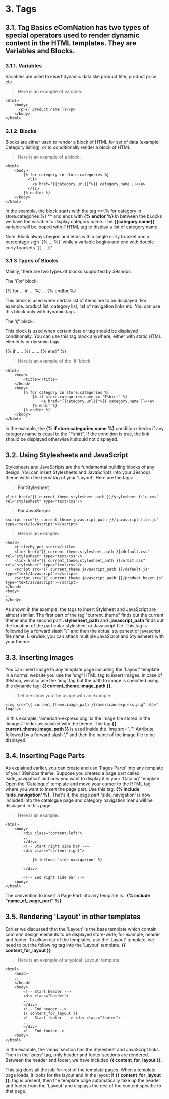 ﻿# 3. Tags

## 3.1. Tag Basics eComNation has two types of special operators used to render dynamic content in the HTML templates. They are **Variables** and **Blocks**.

### 3.1.1. Variables
Variables are used to insert dynamic data like product title, product price etc.

> Here is an example of variable:

```liquid
<html> 
	<body> 
	  <p>{{ product.name }}</p> 
	</body> 
</html> 
```

### 3.1.2. Blocks

Blocks are either used to render a block of HTML for set of data (example: Category listing), or to conditionally render a block of HTML.

> Here is an example of a block:

```liquid
<html> 
	<body> 
		{% for category in store.categories %} 
		  <li> 
		    <a href="{{category.url}}">{{ category.name }}</a>
		  </li> 
		{% endfor %} 
	</body> 
</html>
```

In the example, the block starts with the tag **{% for category in store.categories %} ** and ends with **{% endfor %}**
In between the bLocks we have the variable to display category name. The **{{category.name}}** variable will be looped with *li* HTML tag to display a list of category name.

<aside class="notice">
Note: Block always begins and ends with a single curly bracket and a percentage sign ‘{% ... %}’ while a variable begins and end with double curly brackets ‘{{ ... }}‘
</aside>

### 3.1.3 Types of Blocks

Mainly, there are two types of blocks supported by 39shops:

The *'For'* block:

{% for ... in ... %}
...
{% endfor %}


This block is used when certain list of items are to be displayed. For example. product list, category list, list of navigation links etc. You can use this block only with dynamic tags.


The *'If'* block:

This block is used when certain data or tag should be displayed conditionally. You can use this tag block anywhere, either with static HTML elements or dynamic tags.

{% if ..... %}
......
{% endif %}

>Here is an example of the 'If' block

```liquid
<html>
	<head>
		<title></title>
	</head>
	<body>
		{% for category in store.categories %} 
			{% if store.categories.name == "Tshirt" %}
				<a href="{{category.url}}">{{ category.name }}</a>
			{% endif %}
		{% endfor %}
	</body>
</html>
```

In the example, the **{% if store.categories.name %}** condition checks if any category name is equal to the "Tshirt". If the condition is true, the link should be displayed otherwise it should not displayed.


## 3.2. Using Stylesheets and JavaScript

Stylesheets and JavaScripts are the fundamental building blocks of any design. You can insert Stylesheets and JavaScripts into your 39shops theme within the *head* tag of your 'Layout'. Here are the tags:

>**For Stylesheet:**
```liquid
<link href="{{ current_theme.stylesheet_path }}/stylesheet-file.css" rel="stylesheet" type="text/css"/>
```

>**For JavaScript:**
```liquid
<script src="{{ current_theme.javascript_path }}/javascript-file.js" type="text/Javascript"></script>
```

>Here is an example:

```liquid
<head>
	<title>My pet store</title>
	<link href="{{ current_theme.stylesheet_path }}/default.css" rel="stylesheet" type="text/css"/>
	<link href="{{ current_theme.stylesheet_path }}/orbit.css" rel="stylesheet" type="text/css"/>
	<script src="{{ current_theme.javascript_path }}/default.js" type="text/Javascript"></script>
	<script src="{{ current_theme.javascript_path }}/product_hover.js" type="text/Javascript"></script>
</head>
<body>
...
</body>
```

As shown in the example, the tags to insert Stylsheet and JavaScript are almost similar. The first part of the tag "current_theme" finds out the current theme and the second part **.stylesheet_path** and **.javascript_path** finds out the location of the particular stylesheet or Javascript file. This tag is followed by a forward slash "/" and then the actual stylesheet or javascript file name. Likewise, you can attach multiple JavaScript and Stylesheets with your theme.


## 3.3. Inserting Images

You can insert image to any template page including the 'Layout' template. In a normal website you use the *'img'* HTML tag to insert images. In case of 39shop, we also use the 'img' tag but the path to image is specified using this dynamic tag: **{{ current_theme.image_path }}**.

>Let me show you the usage with an example:

```liquid
<img src="{{ current_theme.image_path }}/american-express.png" alt=" logo"/>
```

In this example, 'american-express.png' is the image file stored in the 'images' folder associated with the theme. The tag **{{ current_theme.image_path }}** is used inside the 'img src=".."' Attribute followed by a forward slash '/' and then the name of the image file to be displayed.


## 3.4. Inserting Page Parts

As explained earlier, you can create and use 'Pages Parts' into any template of your 39shops theme. Suppose you created a page part called 'side_navigation' and now you want to display it in your 'Catalog' template. Open the 'Catalogue' template and move your cursor to the HTML tag where you want to insert the page part. Use this tag: **{% include 'side_navigation' %}**. That's it, the page part 'side_navigation' is now included into the catalogue page and category navigation menu will be displayed in this page.

>Here is an example:

```liquid
<html>
	<body>
		<div class="content-left">
		...
		</div>
		<!-- Start right side bar -->
		<div class="content-right">

			{% include "side_navigation" %}

		</div>

		<!-- End right side bar -->
	<body>
</html>
```

The convention to insert a Page Part into any template is :
**{% include "name_of_ page_part" %}**


## 3.5. Rendering 'Layout' in other templates

Earlier we discussed that the 'Layout' is the base template which contain common design elements to be displayed store-wide; for example, header and footer. To allow rest of the templates, use the 'Layout' template, we need to put the following tag into the 'Layout' template.
**{{ content_for_layout }}**

>Here is an example of a typical 'Layout' template:

```liquid
<html>
	<head>
	...
	</head>
	<body>
		<!-- Start header --> 
		<div class="header">
		...
		</div>
		<!-- End header -->
		{{ content_for_layout }}
		<!-- Start footer ---> <div class="footer">
		...
		</div>
		<!-- End footer-->
	<body>
</html>
```

In the example, the *'head'* section has the Stylesheet and JavaScript links. Then in the *'body'* tag, only header and footer sections are rendered. Between the header and footer, we have included **{{ content_for_layout }}**.

This tag does all the job for rest of the template pages. When a template page loads, it looks for the layout and in the layout if **{{ content_for_layout }}**. tag is present, then the template page automatically take up the header and footer from the 'Layout' and displays the rest of the content specific to that page.

